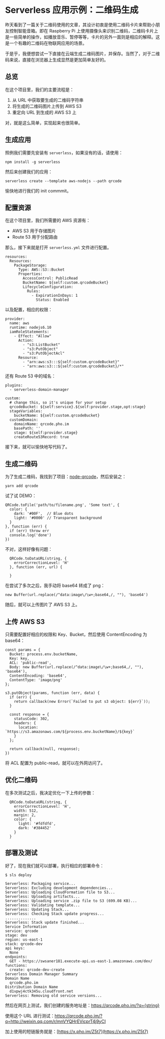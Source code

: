 Serverless 应用示例：二维码生成
===

昨天看到了一篇关于二维码使用的文章，其设计初衷是使用二维码卡片来帮助小朋友控制智能音箱。即在 Raspberry Pi 上使用摄像头来识别二维码，二维码卡片上是一些简单的操作，如播放音乐、暂停等等，卡片的另外一面则是相应的解释。这是一个有趣的二维码在物联网应用的场景。

于是乎，我便想尝试一下直接在云端生成二维码图片，并保存。当然了，对于二维码来说，直接在浏览器上生成显然是更加简单友好的。

总览
---

在这个项目里，我们的主要流程是：

1. 从 URL 中获取要生成的二维码字符串
2. 将生成的二维码图片上传到 AWS S3
3. 重定向 URL 到生成的 AWS S3 上

对，就是这么简单，实现起来也很简单。

生成应用
---

照例我们需要先安装有 ``serverless``，如果没有的话，请使用：

```
npm install -g serverless
```

然后来创建我们的应用：

```
serverless create --template aws-nodejs --path qrcode
```

愉快地进行我们的 init commmit。

配置资源
---

在这个项目里，我们所需要的 AWS 资源有：

 - AWS S3 用于存储图片
 - Route 53 用于分配路由

那么，接下来就是打开 ``serverless.yml`` 文件进行配置。

```
resources:
  Resources:
    PackageStorage:
      Type: AWS::S3::Bucket
      Properties:
        AccessControl: PublicRead
        BucketName: ${self:custom.qrcodeBucket}
        LifecycleConfiguration:
          Rules:
            - ExpirationInDays: 1
              Status: Enabled
```

以及配置，相应的权限：

```
provider:
  name: aws
  runtime: nodejs6.10
  iamRoleStatements:
    - Effect: "Allow"
      Action:
        - "s3:ListBucket"
        - "s3:PutObject"
        - "s3:PutObjectAcl"
      Resource:
        - "arn:aws:s3:::${self:custom.qrcodeBucket}"
        - "arn:aws:s3:::${self:custom.qrcodeBucket}/*"
```

还有 Route 53 中的域名：

```
plugins:
  - serverless-domain-manager

custom:
  # change this, so it's unique for your setup
  qrcodeBucket: ${self:service}.${self:provider.stage,opt:stage}
  stageVariables:
    bucketName: ${self:custom.qrcodeBucket}
  customDomain:
    domainName: qrcode.pho.im
    basePath: ''
    stage: ${self:provider.stage}
    createRoute53Record: true
```

接下来，就可以愉快地写代码了。

生成二维码
---

为了生成二维码，我找到了项目：[node-qrcode](https://github.com/soldair/node-qrcode)，然后安装之：

```
yarn add qrcode
```

试了试 DEMO：

```
QRCode.toFile('path/to/filename.png', 'Some text', {
  color: {
    dark: '#00F',  // Blue dots
    light: '#0000' // Transparent background
  }
}, function (err) {
  if (err) throw err
  console.log('done')
})
```

不对，这样好像有问题：


```
  QRCode.toDataURL(string, {
    errorCorrectionLevel: 'H'
  }, function (err, url) {

  }
```

在尝试了多次之后，我手动将 base64 转成了 png：

```
new Buffer(url.replace(/^data:image\/\w+;base64,/, ""), 'base64')
```

随后，就可以上传图片了 AWS S3 上。

上传 AWS S3
---

只需要配置好相应的权限和 Key、Bucket，然后使用 ContentEncoding 为 base64：

```
const params = {
  Bucket: process.env.bucketName,
  Key: key,
  ACL: 'public-read',
  Body: new Buffer(url.replace(/^data:image\/\w+;base64,/, ""), 'base64'),
  ContentEncoding: 'base64',
  ContentType: 'image/png'
};

s3.putObject(params, function (err, data) {
  if (err) {
    return callback(new Error(`Failed to put s3 object: ${err}`));
  }

  const response = {
    statusCode: 302,
    headers: {
      location: `https://s3.amazonaws.com/${process.env.bucketName}/${key}`
    }
  };

  return callback(null, response);
})
```

将 ACL 配置为 public-read，就可以在外网访问了。

优化二维码
---

在多次测试之后，我决定优化一下上传的参数：

```
  QRCode.toDataURL(string, {
    errorCorrectionLevel: 'H',
    width: 512,
    margin: 2,
    color: {
      light: '#fdfdfd',
      dark: '#384452'
    }
  }
```  

部署及测试
---

好了，现在我们就可以部署，执行相应的部署命令：

```
$ sls deploy

Serverless: Packaging service...
Serverless: Excluding development dependencies...
Serverless: Uploading CloudFormation file to S3...
Serverless: Uploading artifacts...
Serverless: Uploading service .zip file to S3 (699.08 KB)...
Serverless: Validating template...
Serverless: Updating Stack...
Serverless: Checking Stack update progress...
..............
Serverless: Stack update finished...
Service Information
service: qrcode
stage: dev
region: us-east-1
stack: qrcode-dev
api keys:
  None
endpoints:
  GET - https://swsaner181.execute-api.us-east-1.amazonaws.com/dev/
functions:
  create: qrcode-dev-create
Serverless Domain Manager Summary
Domain Name
  qrcode.pho.im
Distribution Domain Name
  d1vpwj4ctk345u.cloudfront.net
Serverless: Removing old service versions...
```

然后在网页上测试，我们创建的服务地址是：https://qrcode.pho.im/?q={string}

使用这个 URL 进行测试：https://qrcode.pho.im/?q=http://weixin.qq.com/r/mnVYQHrEVicprT4j9yCI

加上使用的短链服务就是：[https://x.pho.im/Z5t7](https://x.pho.im/Z5t7)
